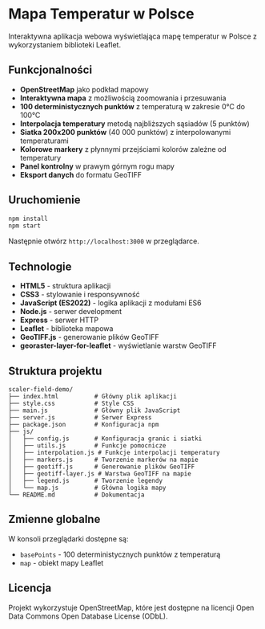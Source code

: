 # Mapa Temperatur w Polsce

Interaktywna aplikacja webowa wyświetlająca mapę temperatur w Polsce z wykorzystaniem biblioteki Leaflet.

## Funkcjonalności

- **OpenStreetMap** jako podkład mapowy
- **Interaktywna mapa** z możliwością zoomowania i przesuwania
- **100 deterministycznych punktów** z temperaturą w zakresie 0°C do 100°C
- **Interpolacja temperatury** metodą najbliższych sąsiadów (5 punktów)
- **Siatka 200x200 punktów** (40 000 punktów) z interpolowanymi temperaturami
- **Kolorowe markery** z płynnymi przejściami kolorów zależne od temperatury
- **Panel kontrolny** w prawym górnym rogu mapy
- **Eksport danych** do formatu GeoTIFF

## Uruchomienie

```bash
npm install
npm start
```

Następnie otwórz `http://localhost:3000` w przeglądarce.

## Technologie

- **HTML5** - struktura aplikacji
- **CSS3** - stylowanie i responsywność
- **JavaScript (ES2022)** - logika aplikacji z modułami ES6
- **Node.js** - serwer development
- **Express** - serwer HTTP
- **Leaflet** - biblioteka mapowa
- **GeoTIFF.js** - generowanie plików GeoTIFF
- **georaster-layer-for-leaflet** - wyświetlanie warstw GeoTIFF

## Struktura projektu

```
scaler-field-demo/
├── index.html          # Główny plik aplikacji
├── style.css           # Style CSS
├── main.js             # Główny plik JavaScript
├── server.js           # Serwer Express
├── package.json        # Konfiguracja npm
├── js/
│   ├── config.js       # Konfiguracja granic i siatki
│   ├── utils.js        # Funkcje pomocnicze
│   ├── interpolation.js # Funkcje interpolacji temperatury
│   ├── markers.js      # Tworzenie markerów na mapie
│   ├── geotiff.js      # Generowanie plików GeoTIFF
│   ├── geotiff-layer.js # Warstwa GeoTIFF na mapie
│   ├── legend.js       # Tworzenie legendy
│   └── map.js          # Główna logika mapy
└── README.md           # Dokumentacja
```

## Zmienne globalne

W konsoli przeglądarki dostępne są:
- `basePoints` - 100 deterministycznych punktów z temperaturą
- `map` - obiekt mapy Leaflet

## Licencja

Projekt wykorzystuje OpenStreetMap, które jest dostępne na licencji Open Data Commons Open Database License (ODbL).
